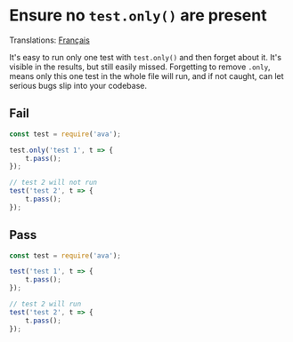 # Ensure no `test.only()` are present

Translations: [Français](https://github.com/avajs/ava-docs/blob/main/fr_FR/related/eslint-plugin-ava/docs/rules/no-only-test.md)

It's easy to run only one test with `test.only()` and then forget about it. It's visible in the results, but still easily missed. Forgetting to remove `.only`, means only this one test in the whole file will run, and if not caught, can let serious bugs slip into your codebase.

## Fail

```js
const test = require('ava');

test.only('test 1', t => {
	t.pass();
});

// test 2 will not run
test('test 2', t => {
	t.pass();
});
```

## Pass

```js
const test = require('ava');

test('test 1', t => {
	t.pass();
});

// test 2 will run
test('test 2', t => {
	t.pass();
});
```
